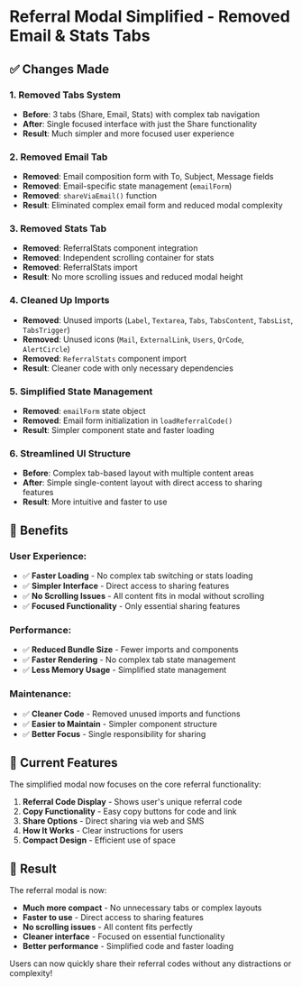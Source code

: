 # Referral Modal Simplified - Removed Email & Stats Tabs

## ✅ **Changes Made**

### **1. Removed Tabs System**
- **Before**: 3 tabs (Share, Email, Stats) with complex tab navigation
- **After**: Single focused interface with just the Share functionality
- **Result**: Much simpler and more focused user experience

### **2. Removed Email Tab**
- **Removed**: Email composition form with To, Subject, Message fields
- **Removed**: Email-specific state management (`emailForm`)
- **Removed**: `shareViaEmail()` function
- **Result**: Eliminated complex email form and reduced modal complexity

### **3. Removed Stats Tab**
- **Removed**: ReferralStats component integration
- **Removed**: Independent scrolling container for stats
- **Removed**: ReferralStats import
- **Result**: No more scrolling issues and reduced modal height

### **4. Cleaned Up Imports**
- **Removed**: Unused imports (`Label`, `Textarea`, `Tabs`, `TabsContent`, `TabsList`, `TabsTrigger`)
- **Removed**: Unused icons (`Mail`, `ExternalLink`, `Users`, `QrCode`, `AlertCircle`)
- **Removed**: `ReferralStats` component import
- **Result**: Cleaner code with only necessary dependencies

### **5. Simplified State Management**
- **Removed**: `emailForm` state object
- **Removed**: Email form initialization in `loadReferralCode()`
- **Result**: Simpler component state and faster loading

### **6. Streamlined UI Structure**
- **Before**: Complex tab-based layout with multiple content areas
- **After**: Simple single-content layout with direct access to sharing features
- **Result**: More intuitive and faster to use

## 🎯 **Benefits**

### **User Experience:**
- ✅ **Faster Loading** - No complex tab switching or stats loading
- ✅ **Simpler Interface** - Direct access to sharing features
- ✅ **No Scrolling Issues** - All content fits in modal without scrolling
- ✅ **Focused Functionality** - Only essential sharing features

### **Performance:**
- ✅ **Reduced Bundle Size** - Fewer imports and components
- ✅ **Faster Rendering** - No complex tab state management
- ✅ **Less Memory Usage** - Simplified state management

### **Maintenance:**
- ✅ **Cleaner Code** - Removed unused imports and functions
- ✅ **Easier to Maintain** - Simpler component structure
- ✅ **Better Focus** - Single responsibility for sharing

## 📱 **Current Features**

The simplified modal now focuses on the core referral functionality:

1. **Referral Code Display** - Shows user's unique referral code
2. **Copy Functionality** - Easy copy buttons for code and link
3. **Share Options** - Direct sharing via web and SMS
4. **How It Works** - Clear instructions for users
5. **Compact Design** - Efficient use of space

## 🎉 **Result**

The referral modal is now:
- **Much more compact** - No unnecessary tabs or complex layouts
- **Faster to use** - Direct access to sharing features
- **No scrolling issues** - All content fits perfectly
- **Cleaner interface** - Focused on essential functionality
- **Better performance** - Simplified code and faster loading

Users can now quickly share their referral codes without any distractions or complexity!




